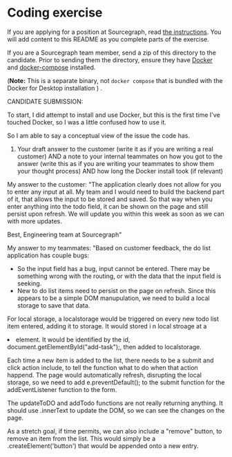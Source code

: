 # Coding exercise

If you are applying for a position at Sourcegraph, read [the instructions](INSTRUCTIONS.md). You
will add content to this README as you complete parts of the exercise.

If you are a Sourcegraph team member, send a zip of this directory to the candidate.
Prior to sending them the directory, ensure they have [Docker](https://docs.docker.com/get-docker/) and [docker-compose](https://docs.docker.com/compose/install/) installed.

(__Note:__ This is a separate binary, not `docker compose` that is bundled with the Docker for Desktop installation ) .


CANDIDATE SUBMISSION:

To start, I did attempt to install and use Docker, but this is the first time I've touched Docker, so I was a little confused how to use it.

So I am able to say a conceptual view of the issue the code has.

1. Your draft answer to the customer (write it as if you are writing a real customer) AND a note to your internal teammates on how you got to the answer (write this as if you are writing your teammates to show them your thought process) AND how long the Docker install took (if relevant)

My answer to the customer: 
"The application clearly does not allow for you to enter any input at all. My team and I would need to build the backend part of it, that allows the input to be stored and saved. So that way when you enter anything into the todo field, it can be shown on the page and still persist upon refresh. We will update you within this week as soon as we can with more updates.

Best,
Engineering team at Sourcegraph"

My answer to my teammates:
"Based on customer feedback, the do list application has couple bugs:
- So the input field has a bug, input cannot be entered. There may be something wrong with the routing, or with the data that the input field is seeking.
- New to do list items need to persist on the page on refresh. Since this appears to be a simple DOM manupulation, we need to build a local storage to save that data.

For local storage, a localstorage would be triggered on every new todo list item entered, adding it to storage. It would stored i n local stroage at a <li> element. It would be identified by the id, document.getElementById("add-task");, then added to localstorage.

Each time a new item is added to the list, there needs to be a submit and click action include, to tell the function what to do when that action happend. The page would automatically refresh, disrupting the local storage, so we need to add e.preventDefault(); to the submit function for the addEventListener function to the form. 

The updateToDO and addTodo functions are not really returning anything. It should use .innerText to update the DOM, so we can see the changes on the page. 

As a stretch goal, if time permits, we can also include a "remove" button, to remove an item from the list. This would simply be a .createElement('button') that would be appended onto a new entry. 